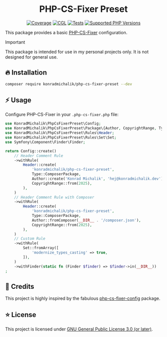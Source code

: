 <div align="center">

# PHP-CS-Fixer Preset

[![Coverage](https://img.shields.io/coverallsCoverage/github/jackd248/php-cs-fixer-preset?logo=coveralls)](https://coveralls.io/github/jackd248/php-cs-fixer-preset)
[![CGL](https://img.shields.io/github/actions/workflow/status/jackd248/php-cs-fixer-preset/cgl.yml?label=cgl&logo=github)](https://github.com/jackd248/php-cs-fixer-preset/actions/workflows/cgl.yml)
[![Tests](https://img.shields.io/github/actions/workflow/status/jackd248/php-cs-fixer-preset/tests.yml?label=tests&logo=github)](https://github.com/jackd248/php-cs-fixer-preset/actions/workflows/tests.yml)
[![Supported PHP Versions](https://img.shields.io/packagist/dependency-v/konradmichalik/php-cs-fixer-preset/php?logo=php)](https://packagist.org/packages/konradmichalik/php-cs-fixer-preset)

</div>

This package provides a basic [PHP-CS-Fixer](https://github.com/PHP-CS-Fixer/PHP-CS-Fixer) configuration.

> [!IMPORTANT]
> This package is intended for use in my personal projects only. It is not designed for general use.

## 🔥 Installation

```bash
composer require konradmichalik/php-cs-fixer-preset --dev
```

## ⚡ Usage

Configure PHP-CS-Fixer in your `.php-cs-fixer.php` file:

```php
use KonradMichalik\PhpCsFixerPreset\Config;
use KonradMichalik\PhpCsFixerPreset\Package\{Author, CopyrightRange, Type};
use KonradMichalik\PhpCsFixerPreset\Rules\Header;
use KonradMichalik\PhpCsFixerPreset\Rules\Set\Set;
use Symfony\Component\Finder\Finder;

return Config::create()
    // Header Comment Rule
    ->withRule(
        Header::create(
            'konradmichalik/php-cs-fixer-preset',
            Type::ComposerPackage,
            Author::create('Konrad Michalik', 'hej@konradmichalik.dev'),
            CopyrightRange::from(2025),
        ),
    )
    // Header Comment Rule with Composer
    ->withRule(
        Header::create(
            'konradmichalik/php-cs-fixer-preset',
            Type::ComposerPackage,
            Author::fromComposer(__DIR__ . '/composer.json'),
            CopyrightRange::from(2025),
        ),
    )
    // Custom Rule
    ->withRule(
        Set::fromArray([
            'modernize_types_casting' => true,
        ]),
    )
    ->withFinder(static fn (Finder $finder) => $finder->in(__DIR__))
;
```

## 💎 Credits

This project is highly inspired by the fabulous [php-cs-fixer-config](https://github.com/eliashaeussler/php-cs-fixer-config) package.

## ⭐ License

This project is licensed under [GNU General Public License 3.0 (or later)](LICENSE).

